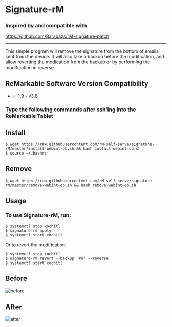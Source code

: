 # Signature-rM

### Inspired by and compatible with
https://github.com/Barabazs/rM-signature-patch

---

This simple program will remove the signature from the bottom of emails sent from the device. It will also take a backup before the modification, and allow reverting the modication from the backup or by performing the modification in reverse.


## ReMarkable Software Version Compatibility

- ✅ 1.9 - v3.8


### Type the following commands after ssh'ing into the ReMarkable Tablet

## Install

```
$ wget https://raw.githubusercontent.com/rM-self-serve/signature-rM/master/install-webint-ob.sh && bash install-webint-ob.sh
$ source ~/.bashrc
```

## Remove

```
$ wget https://raw.githubusercontent.com/rM-self-serve/signature-rM/master/remove-webint-ob.sh && bash remove-webint-ob.sh
```


## Usage

### To use Signature-rM, run:

```
$ systemctl stop xochitl
$ signature-rm apply
$ systemctl start xochitl
```
Or to revert the modification:
```
$ systemctl stop xochitl
$ signature-rm revert --backup  #or --reverse
$ systemctl start xochitl
```

## Before
![before](https://github.com/rM-self-serve/Signature-rM/assets/122753594/5191e05b-d0a2-4e33-9aeb-f8bf16c3f847)

## After
![after](https://github.com/rM-self-serve/Signature-rM/assets/122753594/7ccc84f3-9602-47bb-b6f1-dc794f6901ef)